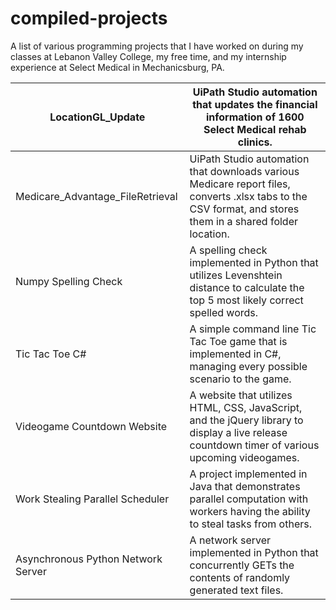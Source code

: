 # compiled-projects
A list of various programming projects that I have worked on during my classes at Lebanon Valley College, my free time, and my internship experience at Select Medical in Mechanicsburg, PA.

| LocationGL_Update                  | UiPath Studio automation that updates the financial information of 1600 Select Medical rehab clinics.                                                      |
|------------------------------------|------------------------------------------------------------------------------------------------------------------------------------------------------------|
| Medicare_Advantage_FileRetrieval   | UiPath Studio automation that downloads various Medicare report files, converts .xlsx tabs to the CSV format, and stores them in a shared folder location. |
| Numpy Spelling Check               | A spelling check implemented in Python that utilizes Levenshtein distance to calculate the top 5 most likely correct spelled words.                        |
| Tic Tac Toe C#                     | A simple command line Tic Tac Toe game that is implemented in C#, managing every possible scenario to the game.                                            |
| Videogame Countdown Website        | A website that utilizes HTML, CSS, JavaScript, and the jQuery library to display a live release countdown timer of various upcoming videogames.            |
| Work Stealing Parallel Scheduler   | A project implemented in Java that demonstrates parallel computation with workers having the ability to steal tasks from others.                           |
| Asynchronous Python Network Server | A network server implemented in Python that concurrently GETs the contents of randomly generated text files.                                               |

